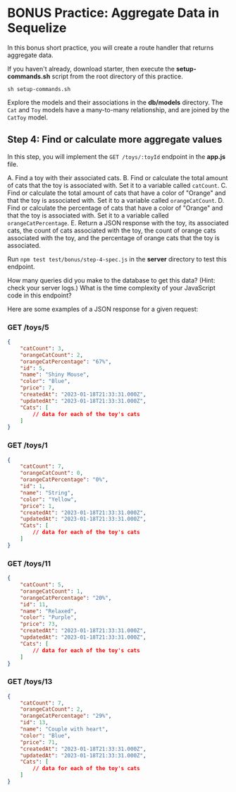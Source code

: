 # BONUS Practice: Aggregate Data in Sequelize

In this bonus short practice, you will create a route handler that returns
aggregate data.

If you haven't already, download starter, then execute the __setup-commands.sh__
script from the root directory of this practice.

```shell
sh setup-commands.sh
```

Explore the models and their associations in the __db/models__ directory. The
`Cat` and `Toy` models have a many-to-many relationship, and are joined by the
`CatToy` model.

## Step 4: Find or calculate more aggregate values

In this step, you will implement the `GET /toys/:toyId` endpoint in the
__app.js__ file.

A. Find a toy with their associated cats.
B. Find or calculate the total amount of cats that the toy is associated with.
   Set it to a variable called `catCount`.
C. Find or calculate the total amount of cats that have a color of "Orange" and
   that the toy is associated with. Set it to a variable called
   `orangeCatCount`.
D. Find or calculate the percentage of cats that have a color of "Orange" and
   that the toy is associated with. Set it to a variable called
   `orangeCatPercentage`.
E. Return a JSON response with the toy, its associated cats, the count of cats
   associated with the toy, the count of orange cats associated with the toy,
   and the percentage of orange cats that the toy is associated.

Run `npm test test/bonus/step-4-spec.js` in the __server__ directory to test
this endpoint.

How many queries did you make to the database to get this data? (Hint: check
your server logs.) What is the time complexity of your JavaScript code in this
endpoint?

Here are some examples of a JSON response for a given request:

### GET /toys/5

```json
{
    "catCount": 3,
    "orangeCatCount": 2,
    "orangeCatPercentage": "67%",
    "id": 5,
    "name": "Shiny Mouse",
    "color": "Blue",
    "price": 7,
    "createdAt": "2023-01-18T21:33:31.000Z",
    "updatedAt": "2023-01-18T21:33:31.000Z",
    "Cats": [
        // data for each of the toy's cats
    ]
}
```

### GET /toys/1

```json
{
    "catCount": 7,
    "orangeCatCount": 0,
    "orangeCatPercentage": "0%",
    "id": 1,
    "name": "String",
    "color": "Yellow",
    "price": 1,
    "createdAt": "2023-01-18T21:33:31.000Z",
    "updatedAt": "2023-01-18T21:33:31.000Z",
    "Cats": [
        // data for each of the toy's cats
    ]
}
```

### GET /toys/11

```json
{
    "catCount": 5,
    "orangeCatCount": 1,
    "orangeCatPercentage": "20%",
    "id": 11,
    "name": "Relaxed",
    "color": "Purple",
    "price": 73,
    "createdAt": "2023-01-18T21:33:31.000Z",
    "updatedAt": "2023-01-18T21:33:31.000Z",
    "Cats": [
        // data for each of the toy's cats
    ]
}
```

### GET /toys/13

```json
{
    "catCount": 7,
    "orangeCatCount": 2,
    "orangeCatPercentage": "29%",
    "id": 13,
    "name": "Couple with heart",
    "color": "Blue",
    "price": 71,
    "createdAt": "2023-01-18T21:33:31.000Z",
    "updatedAt": "2023-01-18T21:33:31.000Z",
    "Cats": [
        // data for each of the toy's cats
    ]
}
```